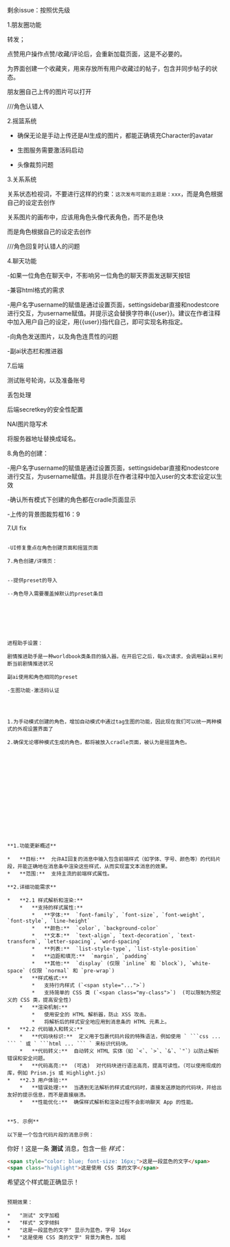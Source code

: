 剩余issue：按照优先级


1.朋友圈功能

转发；

点赞用户操作点赞/收藏/评论后，会重新加载页面，这是不必要的。

为界面创建一个收藏夹，用来存放所有用户收藏过的帖子，包含并同步帖子的状态。

朋友圈自己上传的图片可以打开

///角色认错人


2.摇篮系统


- 确保无论是手动上传还是AI生成的图片，都能正确填充Character的avatar


- 生图服务需要激活码启动


- 头像裁剪问题


3.关系系统


关系状态检视词，不要进行这样的约束：`这次发布可能的主题是：xxx`，而是角色根据自己的设定去创作


关系图片的画布中，应该用角色头像代表角色，而不是色块


而是角色根据自己的设定去创作



///角色回复时认错人的问题

4.聊天功能

-如果一位角色在聊天中，不影响另一位角色的聊天界面发送聊天按钮

-兼容html格式的需求

-用户名字username的赋值是通过设置页面，settingsidebar直接和nodestcore进行交互，为username赋值。并提示这会替换字符串{{user}}。建议在作者注释中加入用户自己的设定，用{{user}}指代自己，即可实现名称指定。


-向角色发送图片，以及角色连贯性的问题

-副ai状态栏和推进器

7.后端

测试账号轮询，以及准备账号

丢包处理

后端secretkey的安全性配置

NAI图片隐写术

将服务器地址替换成域名。


8.角色的创建：

-用户名字username的赋值是通过设置页面，settingsidebar直接和nodestcore进行交互，为username赋值。并且提示在作者注释中加入user的文本宏设定以生效

-确认所有模式下创建的角色都在cradle页面显示

-上传的背景图裁剪框16：9

7.UI fix


```

-UI修复重点在角色创建页面和摇篮页面

7.角色创建/详情页：


--提供preset的导入

--角色导入需要覆盖掉默认的preset条目







进程助手设置：

剧情推进助手是一种worldbook类条目的插入器。在开启它之后，每x次请求，会调用副ai来判断当前剧情推进状况

副ai使用和角色相同的preset

-生图功能-激活码认证




1.为手动模式创建的角色，增加自动模式中通过tag生图的功能，因此现在我们可以统一两种模式的外观设置界面了

2.确保无论哪种模式生成的角色，都将被放入cradle页面，被认为是摇篮角色。
















**1.功能更新概述**

*   **目标:**  允许AI回复的消息中输入包含前端样式（如字体、字号、颜色等）的代码片段，并能正确地在消息条中渲染这些样式，从而实现富文本消息的效果。
*   **范围:**  支持主流的前端样式属性。

**2.详细功能需求**

*   **2.1 样式解析和渲染:**
    *   **支持的样式属性:**
        *   **字体:**  `font-family`, `font-size`, `font-weight`, `font-style`, `line-height`
        *   **颜色:**  `color`, `background-color`
        *   **文本:**  `text-align`, `text-decoration`, `text-transform`, `letter-spacing`, `word-spacing`
        *   **列表:**  `list-style-type`, `list-style-position`
        *   **边距和填充:**  `margin`, `padding`
        *   **其他:**  `display` (仅限 `inline` 和 `block`), `white-space` (仅限 `normal` 和 `pre-wrap`)
    *   **样式格式:**
        *   支持行内样式 (`<span style="...">`)
        *   支持简单的 CSS 类 (`<span class="my-class">`)  (可以限制为预定义的 CSS 类，提高安全性)
    *   **渲染机制:**
        *   使用安全的 HTML 解析器，防止 XSS 攻击。
        *   将解析后的样式安全地应用到消息条的 HTML 元素上。
*   **2.2 代码输入和转义:**
    *   **代码块标识:**  定义用于包裹代码片段的特殊语法，例如使用 ` ```css ... ``` ` 或 ` ```html ... ``` ` 来标识代码块。
    *   **代码转义:**  自动转义 HTML 实体（如 `<`、`>`、`&`、`"`）以防止解析错误和安全问题。
    *   **代码高亮:**  (可选)  对代码块进行语法高亮，提高可读性。（可以使用现成的库，例如 Prism.js 或 Highlight.js）
*   **2.3 用户体验:**
    *   **错误处理:**  当遇到无法解析的样式或代码时，直接发送原始的代码块，并给出友好的提示信息，而不是直接崩溃。
    *   **性能优化:**  确保样式解析和渲染过程不会影响聊天 App 的性能。


**5. 示例**

以下是一个包含代码片段的消息示例：

```
你好！这是一条 **测试** 消息，包含一些 *样式*：

```html
<span style="color: blue; font-size: 16px;">这是一段蓝色的文字</span>
<span class="highlight">这是使用 CSS 类的文字</span>
```

<style>
.highlight {
  background-color: yellow;
  font-weight: bold;
}
</style>

希望这个样式能正确显示！
```

预期效果：

*   "测试" 文字加粗
*   "样式" 文字倾斜
*   "这是一段蓝色的文字" 显示为蓝色，字号 16px
*   "这是使用 CSS 类的文字" 背景为黄色，加粗

